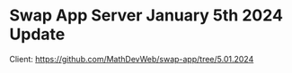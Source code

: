 # Swap App Server January 5th 2024 Update
Client: https://github.com/MathDevWeb/swap-app/tree/5.01.2024
